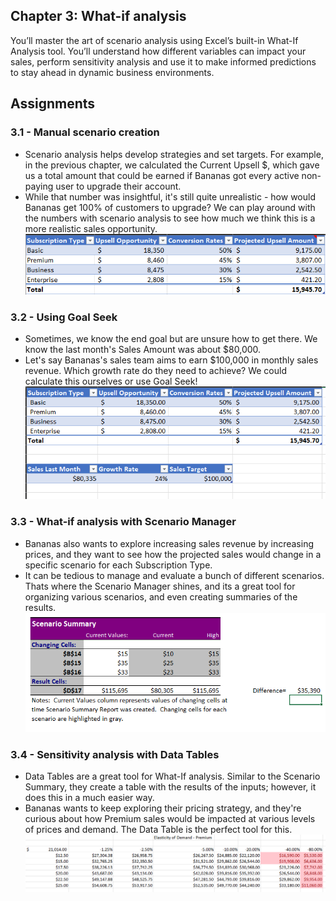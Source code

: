 ## Chapter 3: What-if analysis
You’ll master the art of scenario analysis using Excel’s built-in What-If Analysis tool. You’ll understand how different variables can impact your sales, perform sensitivity analysis and use it to make informed predictions to stay ahead in dynamic business environments.

## Assignments
### 3.1 - Manual scenario creation
- Scenario analysis helps develop strategies and set targets. For example, in the previous chapter, we calculated the Current Upsell $, which gave us a total amount that could be earned if Bananas got every active non-paying user to upgrade their account.
- While that number was insightful, it's still quite unrealistic - how would Bananas get 100% of customers to upgrade? We can play around with the numbers with scenario analysis to see how much we think this is a more realistic sales opportunity.
![Formatting Example](https://github.com/haileyrthomas01/datacamp-excel-fundamentals/blob/main/data-analysis-in-excel/screenshots/Screenshot%202025-04-07%20163022.png)

### 3.2 - Using Goal Seek
- Sometimes, we know the end goal but are unsure how to get there. We know the last month's Sales Amount was about $80,000.
- Let's say Bananas's sales team aims to earn $100,000 in monthly sales revenue. Which growth rate do they need to achieve? We could calculate this ourselves or use Goal Seek!
![Formatting Example](https://github.com/haileyrthomas01/datacamp-excel-fundamentals/blob/main/data-analysis-in-excel/screenshots/Screenshot%202025-04-07%20161142.png)

### 3.3 - What-if analysis with Scenario Manager
- Bananas also wants to explore increasing sales revenue by increasing prices, and they want to see how the projected sales would change in a specific scenario for each Subscription Type.
- It can be tedious to manage and evaluate a bunch of different scenarios. Thats where the Scenario Manager shines, and its a great tool for organizing various scenarios, and even creating summaries of the results.
![Formatting Example](https://github.com/haileyrthomas01/datacamp-excel-fundamentals/blob/main/data-analysis-in-excel/screenshots/Screenshot%202025-04-07%20161254.png)

### 3.4 - Sensitivity analysis with Data Tables
- Data Tables are a great tool for What-If analysis. Similar to the Scenario Summary, they create a table with the results of the inputs; however, it does this in a much easier way.
- Bananas wants to keep exploring their pricing strategy, and they're curious about how Premium sales would be impacted at various levels of prices and demand. The Data Table is the perfect tool for this.
![Formatting Example](https://github.com/haileyrthomas01/datacamp-excel-fundamentals/blob/main/data-analysis-in-excel/screenshots/Screenshot%202025-04-07%20161306.png)
